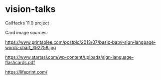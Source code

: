 # vision-talks
CalHacks 11.0 project


Card image sources:

https://www.printablee.com/postpic/2013/07/basic-baby-sign-language-words-chart_392258.jpg

https://www.startasl.com/wp-content/uploads/sign-language-flashcards.pdf

https://lifeprint.com/
